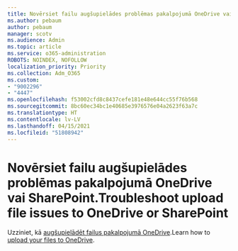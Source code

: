 ```yaml
---
title: Novērsiet failu augšupielādes problēmas pakalpojumā OneDrive vai SharePoint.
ms.author: pebaum
author: pebaum
manager: scotv
ms.audience: Admin
ms.topic: article
ms.service: o365-administration
ROBOTS: NOINDEX, NOFOLLOW
localization_priority: Priority
ms.collection: Adm_O365
ms.custom:
- "9002296"
- "4447"
ms.openlocfilehash: f53002cfd8c8437cefe181e48e644cc55f76b568
ms.sourcegitcommit: 8bc60ec34bc1e40685e3976576e04a2623f63a7c
ms.translationtype: HT
ms.contentlocale: lv-LV
ms.lasthandoff: 04/15/2021
ms.locfileid: "51808942"
---
```

# <a name="troubleshoot-upload-file-issues-to-onedrive-or-sharepoint"></a><span data-ttu-id="fc5aa-102">Novērsiet failu augšupielādes problēmas pakalpojumā OneDrive vai SharePoint.</span><span class="sxs-lookup"><span data-stu-id="fc5aa-102">Troubleshoot upload file issues to OneDrive or SharePoint</span></span>

<span data-ttu-id="fc5aa-103">Uzziniet, kā [augšupielādēt failus pakalpojumā OneDrive](https://support.office.com/article/upload-and-save-files-and-folders-to-onedrive-a5710114-6aeb-4bf5-a336-dffa7cc0b77a).</span><span class="sxs-lookup"><span data-stu-id="fc5aa-103">Learn how to [upload your files to OneDrive](https://support.office.com/article/upload-and-save-files-and-folders-to-onedrive-a5710114-6aeb-4bf5-a336-dffa7cc0b77a).</span></span> 
